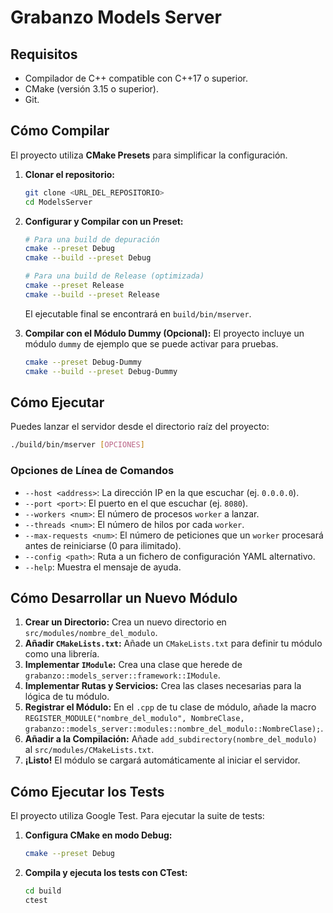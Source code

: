 # Grabanzo Models Server

## Requisitos

- Compilador de C++ compatible con C++17 o superior.
- CMake (versión 3.15 o superior).
- Git.

## Cómo Compilar

El proyecto utiliza **CMake Presets** para simplificar la configuración.

1.  **Clonar el repositorio:**
    ```bash
    git clone <URL_DEL_REPOSITORIO>
    cd ModelsServer
    ```

2.  **Configurar y Compilar con un Preset:**
    ```bash
    # Para una build de depuración
    cmake --preset Debug
    cmake --build --preset Debug

    # Para una build de Release (optimizada)
    cmake --preset Release
    cmake --build --preset Release
    ```
    El ejecutable final se encontrará en `build/bin/mserver`.

3.  **Compilar con el Módulo Dummy (Opcional):**
    El proyecto incluye un módulo `dummy` de ejemplo que se puede activar para pruebas.
    ```bash
    cmake --preset Debug-Dummy
    cmake --build --preset Debug-Dummy
    ```

## Cómo Ejecutar

Puedes lanzar el servidor desde el directorio raíz del proyecto:

```bash
./build/bin/mserver [OPCIONES]
```

### Opciones de Línea de Comandos

- `--host <address>`: La dirección IP en la que escuchar (ej. `0.0.0.0`).
- `--port <port>`: El puerto en el que escuchar (ej. `8080`).
- `--workers <num>`: El número de procesos `worker` a lanzar.
- `--threads <num>`: El número de hilos por cada `worker`.
- `--max-requests <num>`: El número de peticiones que un `worker` procesará antes de reiniciarse (0 para ilimitado).
- `--config <path>`: Ruta a un fichero de configuración YAML alternativo.
- `--help`: Muestra el mensaje de ayuda.

## Cómo Desarrollar un Nuevo Módulo

1.  **Crear un Directorio:** Crea un nuevo directorio en `src/modules/nombre_del_modulo`.
2.  **Añadir `CMakeLists.txt`:** Añade un `CMakeLists.txt` para definir tu módulo como una librería.
3.  **Implementar `IModule`:** Crea una clase que herede de `grabanzo::models_server::framework::IModule`.
4.  **Implementar Rutas y Servicios:** Crea las clases necesarias para la lógica de tu módulo.
5.  **Registrar el Módulo:** En el `.cpp` de tu clase de módulo, añade la macro `REGISTER_MODULE("nombre_del_modulo", NombreClase, grabanzo::models_server::modules::nombre_del_modulo::NombreClase);`.
6.  **Añadir a la Compilación:** Añade `add_subdirectory(nombre_del_modulo)` al `src/modules/CMakeLists.txt`.
7.  **¡Listo!** El módulo se cargará automáticamente al iniciar el servidor.

## Cómo Ejecutar los Tests

El proyecto utiliza Google Test. Para ejecutar la suite de tests:

1.  **Configura CMake en modo Debug:**
    ```bash
    cmake --preset Debug
    ```
2.  **Compila y ejecuta los tests con CTest:**
    ```bash
    cd build
    ctest
    ```

